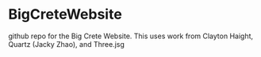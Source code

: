 # BigCreteWebsite

github repo for the Big Crete Website. This uses work from Clayton Haight, Quartz (Jacky Zhao), and Three.jsg